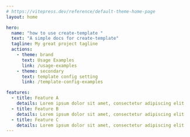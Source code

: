 ```yaml
---
# https://vitepress.dev/reference/default-theme-home-page
layout: home

hero:
  name: "how to use create-template "
  text: "A simple docs for create-template"
  tagline: My great project tagline
  actions:
    - theme: brand
      text: Usage Examples
      link: /usage-examples
    - theme: secondary
      text: template config setting
      link: /template-config-examples

features:
  - title: Feature A
    details: Lorem ipsum dolor sit amet, consectetur adipiscing elit
  - title: Feature B
    details: Lorem ipsum dolor sit amet, consectetur adipiscing elit
  - title: Feature C
    details: Lorem ipsum dolor sit amet, consectetur adipiscing elit
---
```


